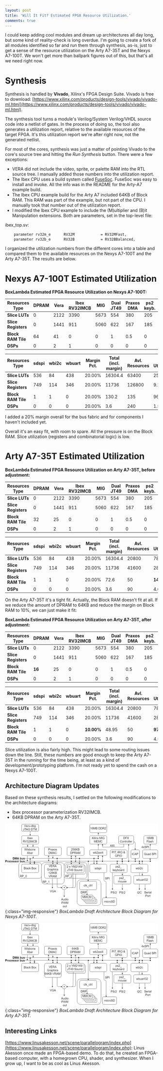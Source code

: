 ```yaml
---
layout: post
title: 'Will It Fit? Estimated FPGA Resource Utilization.'
comments: true
---
```


I could keep adding cool modules and dream up architectures all day long, but some kind of reality-check is long overdue. I'm going to create a fork of all modules identified so far and run them through synthesis, as-is, just to get a sense of the resource utilization on the Arty A7-35T and the Nexys A7-100T. We won't get more than ballpark figures out of this, but that's all we need right now.

# Synthesis

Synthesis is handled by **Vivado**, Xilinx's FPGA Design Suite. Vivado is free to download: [https://www.xilinx.com/products/design-tools/vivado/vivado-ml.html](https://www.xilinx.com/products/design-tools/vivado/vivado-ml.html).

The synthesis tool turns a module's Verilog/System Verilog/VHDL source code into a netlist of gates. In the process of doing so, the tool also generates a utilization report, relative to the available resources of the target FPGA. It's this utilization report we're after right now, not the generated netlist.

For most of the cores, synthesis was just a matter of pointing Vivado to the core's source tree and hitting the *Run Synthesis* button. There were a few exceptions:

- VERA did not include the video, sprite, or palette RAM into the RTL source tree. I manually added those numbers into the utilization report.
- The Ibex CPU uses a build system called [FuseSoc](https://fusesoc.readthedocs.io/en/latest/). FuseSoc was easy to install and invoke. All the info was in the README for the Arty-A7 example build.
- The Ibex CPU example build for the Arty A7 included 64KB of Block RAM. This RAM was part of the example, but not part of the CPU. I manually took that number out of the utilization report.
- I modified the Ibex CPU example to include the (M)ultiplier and (B)it Manipulation extensions. Both are parameters, set in the top-level file:

ibex_top.sv:
```
    parameter rv32m_e      RV32M            = RV32MFast,
    parameter rv32b_e      RV32B            = RV32BBalanced,
```

I organized the utilization numbers from the different cores into a table and compared them to the available resources on the Nexys A7-100T and the Arty A7-35T. The results are below.

# Nexys A7-100T Estimated Utilization

**BoxLambda Estimated FPGA Resource Utilization on Nexys A7-100T:**

| Resources Type |  DPRAM | Vera | Ibex RV32IMCB | MIG | Dual JT49 | Praxos DMA | ps2 keyb. | ps2 mouse | 
|----------------|--------|------|---------------|-----|------|------------|-----------|-----------|
|**Slice LUTs**|0|2122|3390|5673|554|380|205|205|
|**Slice Registers**|0|1441|911|5060|622|167|185|185|
|**Block RAM Tile**|64|41|0|0|1|0.5|0|0|
|**DSPs**|0|2|1|0|0|0|0|0|

| Resources Type | sdspi | wbi2c | wbuart | Margin Pct. | Total (incl. margin) | Avl. Resources | Pct. Utilization |
|----------------|-------|-------|--------|-------------|----------------------|----------------|------------------|
|**Slice LUTs**|536|84|438|20.00%|16304.4|63400|25.72%|
|**Slice Registers**|749|114|346|20.00%|11736|126800|9.26%|
|**Block RAM Tile**|1|1|0|20.00%|130.2|135|96.44%|
|**DSPs**|0|0|0|20.00%|3.6|240|1.50%|

I added a 20% margin overall for the bus fabric and for components I haven't included yet.

Overall it's an easy fit, with room to spare. All the pressure is on the Block RAM. Slice utilization (registers and combinatorial logic) is low.

# Arty A7-35T Estimated Utilization

**BoxLambda Estimated FPGA Resource Utilization on Arty A7-35T, before adjustment:**

| Resources Type |  DPRAM | Vera | Ibex RV32IMCB | MIG | Dual JT49 | Praxos DMA | ps2 keyb. | ps2 mouse | 
|----------------|--------|------|---------------|-----|------|------------|-----------|-----------|
|**Slice LUTs**|0|2122|3390|5673|554|380|205|205|
|**Slice Registers**|0|1441|911|5060|622|167|185|185|
|**Block RAM Tile**|32|25|0|0|1|0.5|0|0|
|**DSPs**|0|2|1|0|0|0|0|0|

| Resources Type | sdspi | wbi2c | wbuart | Margin Pct. | Total (incl. margin) | Avl. Resources | Pct. Utilization |
|----------------|-------|-------|--------|-------------|----------------------|----------------|------------------|
|**Slice LUTs**|536|84|438|20.00%|16304.4|20800|78.39%|
|**Slice Registers**|749|114|346|20.00%|11736|41600|28.21%|
|**Block RAM Tile**|1|1|0|20.00%|72.6|50|**145.20%**|
|**DSPs**|0|0|0|20.00%|3.6|90|4.00%|

On the Arty A7-35T it's a tight fit. Actually, the Block RAM doesn't fit at all.
If we reduce the amount of DPRAM to 64KB and reduce the margin on Block RAM to 10%, we can just make it fit:

**BoxLambda Estimated FPGA Resource Utilization on Arty A7-35T, after adjustment:**

| Resources Type |  DPRAM | Vera | Ibex RV32IMCB | MIG | Dual JT49 | Praxos DMA | ps2 keyb. | ps2 mouse 
|----------------|--------|------|---------------|-----|------|------------|-----------|-----------
|**Slice LUTs**|0|2122|3390|5673|554|380|205|205
|**Slice Registers**|0|1441|911|5060|622|167|185|185
|**Block RAM Tile**|**16**|25|0|0|1|0.5|0|0
|**DSPs**|0|2|1|0|0|0|0|0

| Resources Type | sdspi | wbi2c | wbuart | Margin Pct. | Total (incl. margin) | Avl. Resources | Pct. Utilization 
|----------------|-------|-------|--------|-------------|----------------------|----------------|------------------
|**Slice LUTs**|536|84|438|20.00%|16304.4|20800|78.399%
|**Slice Registers**|749|114|346|20.00%|11736|41600|28.21%
|**Block RAM Tile**|1|1|0|**10.00%**|48.95|50|**97.90%**
|**DSPs**|0|0|0|20.00%|3.6|90|4.00%

Slice utilization is also fairly high. This might lead to some routing issues down the line.
Still, these numbers are good enough to keep the Arty A7-35T in the running for the time being, at least as a kind of development/prototyping platform. I'm not ready yet to spend the cash on a Nexys A7-100T.

Architecture Diagram Updates
----------------------------
Based on these synthesis results, I settled on the following modifications to the architecture diagrams:

- Ibex processor parameterization RV32IMCB.
- 64KB DPRAM on the Arty A7-35T.

![Nexys Draft Architecture Block Diagram](../assets/Nexys_Arch_Diagram_Doc.png){:class="img-responsive"}
*BoxLambda Draft Architecture Block Diagram for Nexys A7-100T.*


![Arty Draft Architecture Block Diagram](../assets/Arty_Arch_Diagram_Doc.png){:class="img-responsive"}
*BoxLambda Draft Architecture Block Diagram for Arty A7-35T.*

Interesting Links
-----------------

[https://www.linusakesson.net/scene/parallelogram/index.php](https://www.linusakesson.net/scene/parallelogram/index.php): Linus Akesson once made an FPGA-based demo. To do that, he created an FPGA-based computer, with a homegrown CPU, shader, and synthesizer. When I grow up, I want to be as cool as Linus Akesson.
